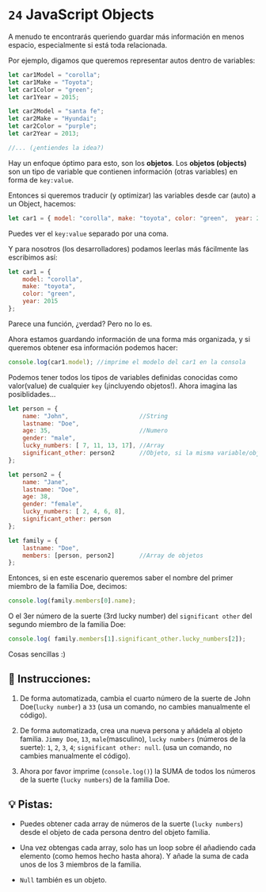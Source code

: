 # `24` JavaScript Objects

A menudo te encontrarás queriendo guardar más información en menos espacio, especialmente si está toda relacionada. 

Por ejemplo, digamos que queremos representar autos dentro de variables:

```js
let car1Model = "corolla";
let car1Make = "Toyota";
let car1Color = "green";
let car1Year = 2015;

let car2Model = "santa fe";
let car2Make = "Hyundai";
let car2Color = "purple";
let car2Year = 2013;

//... (¿entiendes la idea?)

```


Hay un enfoque óptimo para esto, son los **objetos**. Los **objetos (objects)** son un tipo de variable que contienen información (otras variables) en forma de `key:value`.

Entonces si queremos traducir (y optimizar) las variables desde car (auto) a un Object, hacemos:

```js
let car1 = { model: "corolla", make: "toyota", color: "green",  year: 2015};
```

Puedes ver el `key:value` separado por una coma. 

Y para nosotros (los desarrolladores) podamos leerlas más fácilmente las escribimos así:

```js
let car1 = {
    model: "corolla", 
    make: "toyota", 
    color: "green",  
    year: 2015
};
```

Parece una función, ¿verdad? Pero no lo es.

Ahora estamos guardando información de una forma más organizada, y si queremos obtener esa información podemos hacer:

```js
console.log(car1.model); //imprime el modelo del car1 en la consola
```

Podemos tener todos los tipos de variables definidas conocidas como valor(value) de cualquier `key` (¡incluyendo objetos!). Ahora imagina las posiblidades...

```js
let person = {
    name: "John",                    //String
    lastname: "Doe",
    age: 35,                         //Numero
    gender: "male",
    lucky_numbers: [ 7, 11, 13, 17], //Array
    significant_other: person2       //Objeto, si la misma variable/objeto definida después
};

let person2 = {
    name: "Jane",
    lastname: "Doe",
    age: 38,
    gender: "female",
    lucky_numbers: [ 2, 4, 6, 8],
    significant_other: person
};

let family = {
    lastname: "Doe",
    members: [person, person2]       //Array de objetos
};
```

Entonces, si en este escenario queremos saber el nombre del primer miembro de la familia Doe, decimos:

```js
console.log(family.members[0].name);
```

O el 3er número de la suerte (3rd lucky number) del `significant other` del segundo miembro de la familia Doe:

```js
console.log( family.members[1].significant_other.lucky_numbers[2]);
```

Cosas sencillas :)

## 📝 Instrucciones:

1. De forma automatizada, cambia el cuarto número de la suerte de John Doe(`lucky number`) a `33` (usa un comando, no cambies manualmente el código).

2. De forma automatizada, crea una nueva persona y añádela al objeto familia. `Jimmy Doe`, `13`, `male`(masculino), `lucky numbers` (números de la suerte): `1`, `2`, `3`, `4`; `significant other: null`. (usa un comando, no cambies manualmente el código).

3. Ahora por favor imprime (`console.log()`) la SUMA de todos los números de la suerte (`lucky numbers`) de la familia Doe.

## 💡 Pistas:

+ Puedes obtener cada array de números de la suerte (`lucky numbers`) desde el objeto de cada persona dentro del objeto familia.

+ Una vez obtengas cada array, solo has un loop sobre él añadiendo cada elemento (como hemos hecho hasta ahora). Y añade la suma de cada unos de los 3 miembros de la familia.

+ `Null` también es un objeto.